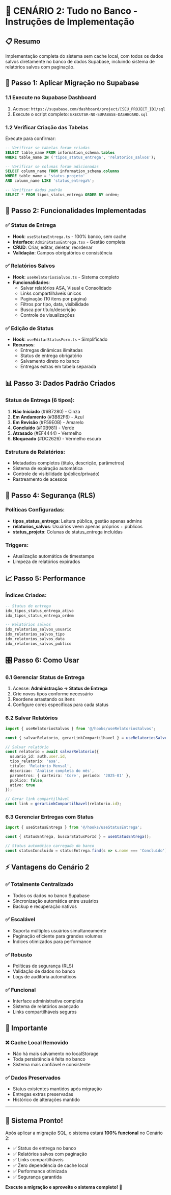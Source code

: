 # 🎯 CENÁRIO 2: Tudo no Banco - Instruções de Implementação

## 📋 Resumo
Implementação completa do sistema sem cache local, com todos os dados salvos diretamente no banco de dados Supabase, incluindo sistema de relatórios salvos com paginação.

## 🚀 Passo 1: Aplicar Migração no Supabase

### 1.1 Execute no Supabase Dashboard
1. Acesse: `https://supabase.com/dashboard/project/[SEU_PROJECT_ID]/sql`
2. Execute o script completo: `EXECUTAR-NO-SUPABASE-DASHBOARD.sql`

### 1.2 Verificar Criação das Tabelas
Execute para confirmar:
```sql
-- Verificar se tabelas foram criadas
SELECT table_name FROM information_schema.tables 
WHERE table_name IN ('tipos_status_entrega', 'relatorios_salvos');

-- Verificar se colunas foram adicionadas
SELECT column_name FROM information_schema.columns 
WHERE table_name = 'status_projeto' 
AND column_name LIKE 'status_entrega%';

-- Verificar dados padrão
SELECT * FROM tipos_status_entrega ORDER BY ordem;
```

## 🔧 Passo 2: Funcionalidades Implementadas

### ✅ Status de Entrega
- **Hook**: `useStatusEntrega.ts` - 100% banco, sem cache
- **Interface**: `AdminStatusEntrega.tsx` - Gestão completa
- **CRUD**: Criar, editar, deletar, reordenar
- **Validação**: Campos obrigatórios e consistência

### ✅ Relatórios Salvos
- **Hook**: `useRelatoriosSalvos.ts` - Sistema completo
- **Funcionalidades**:
  - Salvar relatórios ASA, Visual e Consolidado
  - Links compartilháveis únicos
  - Paginação (10 itens por página)
  - Filtros por tipo, data, visibilidade
  - Busca por título/descrição
  - Controle de visualizações

### ✅ Edição de Status
- **Hook**: `useEditarStatusForm.ts` - Simplificado
- **Recursos**:
  - Entregas dinâmicas ilimitadas
  - Status de entrega obrigatório
  - Salvamento direto no banco
  - Entregas extras em tabela separada

## 📊 Passo 3: Dados Padrão Criados

### Status de Entrega (6 tipos):
1. **Não Iniciado** (#6B7280) - Cinza
2. **Em Andamento** (#3B82F6) - Azul  
3. **Em Revisão** (#F59E0B) - Amarelo
4. **Concluído** (#10B981) - Verde
5. **Atrasado** (#EF4444) - Vermelho
6. **Bloqueado** (#DC2626) - Vermelho escuro

### Estrutura de Relatórios:
- Metadados completos (título, descrição, parâmetros)
- Sistema de expiração automática
- Controle de visibilidade (público/privado)
- Rastreamento de acessos

## 🔐 Passo 4: Segurança (RLS)

### Políticas Configuradas:
- **tipos_status_entrega**: Leitura pública, gestão apenas admins
- **relatorios_salvos**: Usuários veem apenas próprios + públicos
- **status_projeto**: Colunas de status_entrega incluídas

### Triggers:
- Atualização automática de timestamps
- Limpeza de relatórios expirados

## 📈 Passo 5: Performance

### Índices Criados:
```sql
-- Status de entrega
idx_tipos_status_entrega_ativo
idx_tipos_status_entrega_ordem

-- Relatórios salvos  
idx_relatorios_salvos_usuario
idx_relatorios_salvos_tipo
idx_relatorios_salvos_data
idx_relatorios_salvos_publico
```

## 🎛️ Passo 6: Como Usar

### 6.1 Gerenciar Status de Entrega
1. Acesse: **Administração → Status de Entrega**
2. Crie novos tipos conforme necessário
3. Reordene arrastando os itens
4. Configure cores específicas para cada status

### 6.2 Salvar Relatórios
```typescript
import { useRelatoriosSalvos } from '@/hooks/useRelatoriosSalvos';

const { salvarRelatorio, gerarLinkCompartilhavel } = useRelatoriosSalvos();

// Salvar relatório
const relatorio = await salvarRelatorio({
  usuario_id: auth.user.id,
  tipo_relatorio: 'asa',
  titulo: 'Relatório Mensal',
  descricao: 'Análise completa do mês',
  parametros: { carteira: 'Core', periodo: '2025-01' },
  publico: false,
  ativo: true
});

// Gerar link compartilhável
const link = gerarLinkCompartilhavel(relatorio.id);
```

### 6.3 Gerenciar Entregas com Status
```typescript
import { useStatusEntrega } from '@/hooks/useStatusEntrega';

const { statusEntrega, buscarStatusPorId } = useStatusEntrega();

// Status automático carregado do banco
const statusConcluido = statusEntrega.find(s => s.nome === 'Concluído');
```

## ⚡ Vantagens do Cenário 2

### ✅ **Totalmente Centralizado**
- Todos os dados no banco Supabase
- Sincronização automática entre usuários
- Backup e recuperação nativos

### ✅ **Escalável**
- Suporta múltiplos usuários simultaneamente
- Paginação eficiente para grandes volumes
- Índices otimizados para performance

### ✅ **Robusto**
- Políticas de segurança (RLS)
- Validação de dados no banco
- Logs de auditoria automáticos

### ✅ **Funcional**
- Interface administrativa completa
- Sistema de relatórios avançado
- Links compartilháveis seguros

## 🚨 Importante

### ❌ **Cache Local Removido**
- Não há mais salvamento no localStorage
- Toda persistência é feita no banco
- Sistema mais confiável e consistente

### ✅ **Dados Preservados**
- Status existentes mantidos após migração
- Entregas extras preservadas
- Histórico de alterações mantido

---

## 🎉 Sistema Pronto!

Após aplicar a migração SQL, o sistema estará **100% funcional** no Cenário 2:
- ✅ Status de entrega no banco
- ✅ Relatórios salvos com paginação  
- ✅ Links compartilháveis
- ✅ Zero dependência de cache local
- ✅ Performance otimizada
- ✅ Segurança garantida

**Execute a migração e aproveite o sistema completo!** 🚀 